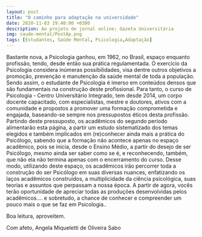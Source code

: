 ```yaml
---
layout: post
title: "O caminho para adaptação na universidade"
date: 2020-11-03 19:40:00 +0300
description: Ao projeto de jornal online; Gazeta Universitária
img: saude-mental/PostAp.png
tags: [Estudantes, Saúde Mental, Psicologia,Adaptação] 
---
```

Bastante nova, a Psicologia ganhou, em 1962, no Brasil, espaço enquanto profissão, tendo, desde então sua prática regulamentada. O exercício da Psicologia considera inúmeras possibilidades, visa dentre outros objetivos a promoção, prevenção e manutenção da saúde mental de toda a população. Sendo assim, o estudante de Psicologia é imerso em conteúdos densos que são fundamentais  na construção deste profissional. 
Para tanto, o curso de Psicologia - Centro Universitário Integrado, tem desde 2014, um corpo docente capacitado, com especialistas, mestre e doutores, ativos com a comunidade e propostos a promover uma formação comprometida e engajada, baseando-se sempre nos pressupostos éticos desta profissão.
 Partindo deste pressuposto, os acadêmicos do segundo período alimentarão esta página, a partir um estudo sistematizado dos temas elegidos e também  implicados em (re)conhecer ainda mais a prática do Psicólogo, sabendo que a formação não acontece apenas no espaço acadêmico, pois se inicia, desde o Ensino Médio, a partir do desejo de ser Psicólogo, mesmo ainda ser saber como se é, e reconhecendo, também, que não ela não termina apenas com o encerramento do curso. 
Desse modo, utilizando deste espaço, os acadêmicos irão percorrer toda a construção do ser Psicólogo em suas diversas nuances, enfatizando os laços acadêmicos construídos, a multiplicidade da ciência psicológica, suas teorias e assuntos que perpassam a nossa época.
A partir de agora, vocês terão oportunidade de apreciar todas as produções desenvolvidas pelos acadêmicos.... e sobretudo, a chance de conhecer e compreender um pouco mais o que se faz em Psicologia..

Boa leitura, aproveitem.

Com afeto,
Angela Miqueletti de Oliveira Sabo
